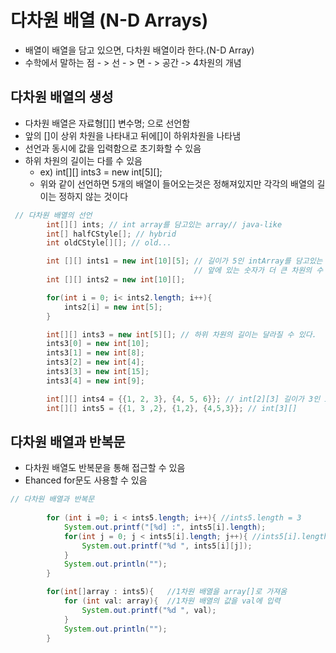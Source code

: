 # 다차원 배열 (N-D Arrays)

- 배열이 배열을 담고 있으면, 다차원 배열이라 한다.(N-D Array)
- 수학에서 말하는 점 - > 선 - > 면 - > 공간 -> 4차원의 개념

## 다차원 배열의 생성

- 다차원 배열은 자료형[][] 변수명; 으로 선언함
- 앞의 []이 상위 차원을 나타내고 뒤에[]이 하위차원을 나타냄
- 선언과 동시에 값을 입력함으로 초기화할 수 있음
- 하위 차원의 길이는 다를 수 있음  
    - ex) int[][] ints3 = new int[5][];
    - 위와 같이 선언하면 5개의 배열이 들어오는것은 정해져있지만 각각의 배열의 길이는 정하지 않는 것이다


```java
 // 다차원 배열의 선언
        int[][] ints; // int array를 담고있는 array// java-like
        int[] halfCStyle[]; // hybrid
        int oldCStyle[][]; // old...

        int [][] ints1 = new int[10][5]; // 길이가 5인 intArray를 담고있는 길이가 10인 intArrary
                                         // 앞에 있는 숫자가 더 큰 차원의 수
        int [][] ints2 = new int[10][];

        for(int i = 0; i< ints2.length; i++){
            ints2[i] = new int[5];
        }

        int[][] ints3 = new int[5][]; // 하위 차원의 길이는 달라질 수 있다.
        ints3[0] = new int[10];
        ints3[1] = new int[8];
        ints3[2] = new int[4];
        ints3[3] = new int[15];
        ints3[4] = new int[9];

        int[][] ints4 = {{1, 2, 3}, {4, 5, 6}}; // int[2][3] 길이가 3인 intArray가 2개가 있다.
        int[][] ints5 = {{1, 3 ,2}, {1,2}, {4,5,3}}; // int[3][]
```

## 다차원 배열과 반복문

- 다차원 배열도 반복문을 통해 접근할 수 있음
- Ehanced for문도 사용할 수 있음

```java
// 다차원 배열과 반복문
        
        for (int i =0; i < ints5.length; i++){ //ints5.length = 3
            System.out.printf("[%d] :", ints5[i].length);
            for(int j = 0; j < ints5[i].length; j++){ //ints5[i].length 3, 2, 3
                System.out.printf("%d ", ints5[i][j]);
            }
            System.out.println("");
        }

        for(int[]array : ints5){   //1차원 배열을 array[]로 가져옴
            for (int val: array){  //1차원 배열의 값을 val에 입력
                System.out.printf("%d ", val);
            }
            System.out.println("");
        }
```